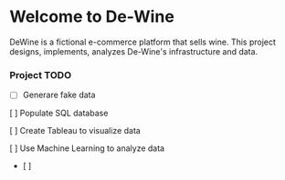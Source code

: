 # Welcome to De-Wine

DeWine is a fictional e-commerce platform that sells wine. This project designs, implements, analyzes 
De-Wine's infrastructure and data. 

### **Project TODO**
-[ ] Generare fake data

[ ] Populate SQL database

[ ] Create Tableau to visualize data

[ ] Use Machine Learning to analyze data
- [ ]
